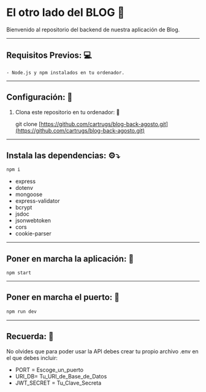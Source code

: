 # El otro lado del BLOG :memo:

Bienvenido al repositorio del backend de nuestra aplicación de Blog.
____________________________

## Requisitos Previos: :computer:

```
- Node.js y npm instalados en tu ordenador.
```
____________________________

## Configuración: :triangular_ruler:

1. Clona este repositorio en tu ordenador: :repeat_one: 

   git clone [https://github.com/cartrugs/blog-back-agosto.git](https://github.com/cartrugs/blog-back-agosto.git)
____________________________


## Instala las dependencias: :gear::arrow_heading_down:

```javascript
npm i
```
- express  
- dotenv
- mongoose
- express-validator
- bcrypt
- jsdoc
- jsonwebtoken
- cors 
- cookie-parser 

____________________________

## Poner en marcha la aplicación: :rocket:
```
npm start
```
____________________________


## Poner en marcha el puerto: :electric_plug: 
```javascript
npm run dev 
``` 
____________________________

## Recuerda: :thinking:
No olvides que para poder usar la API debes crear tu propio archivo .env en el que debes incluir: 

- PORT = Escoge_un_puerto
- URI_DB= Tu_URI_de_Base_de_Datos
- JWT_SECRET = Tu_Clave_Secreta